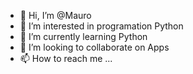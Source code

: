 - 👋 Hi, I’m @Mauro
- 👀 I’m interested in programation Python
- 🌱 I’m currently learning Python
- 💞️ I’m looking to collaborate on Apps
- 📫 How to reach me ...


